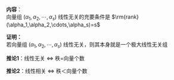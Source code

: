 **内容**：  
向量组 $(\alpha_1,\alpha_2,\cdots,\alpha_s)$ 线性无关的充要条件是 $\rm{rank}(\alpha_1,\alpha_2,\cdots,\alpha_s)=s$   
  
**证明：**  
若向量组 $(\alpha_1,\alpha_2,\cdots,\alpha_s)$ 线性无关，则其本身就是一个极大线性无关组  
  
**推论1**：线性无关 $\Leftrightarrow$ 秩=向量个数  
  
**推论2**：线性相关 $\Leftrightarrow$ 秩＜向量个数  
